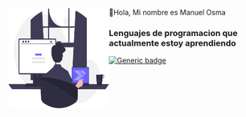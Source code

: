 <p>
  
  <img align="left" width="200" height="200" src="https://raw.githubusercontent.com/ManuelOsmaDev/ManuelOsmaDev/master/manuel.svg">
  👋Hola, Mi nombre es Manuel Osma

</p>

### Lenguajes de programacion que actualmente estoy aprendiendo
[![Generic badge]()](https://javascript.info/)

